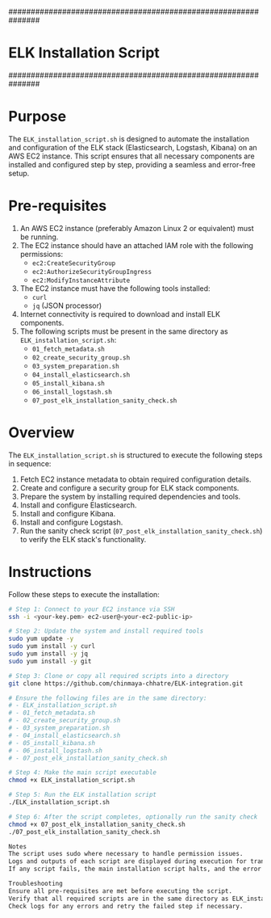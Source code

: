 ###############################################################
# ELK Installation Script
###############################################################

# Purpose
The `ELK_installation_script.sh` is designed to automate the installation and configuration of the ELK stack (Elasticsearch, Logstash, Kibana) on an AWS EC2 instance. This script ensures that all necessary components are installed and configured step by step, providing a seamless and error-free setup.

# Pre-requisites
1. An AWS EC2 instance (preferably Amazon Linux 2 or equivalent) must be running.
2. The EC2 instance should have an attached IAM role with the following permissions:
   - `ec2:CreateSecurityGroup`
   - `ec2:AuthorizeSecurityGroupIngress`
   - `ec2:ModifyInstanceAttribute`
3. The EC2 instance must have the following tools installed:
   - `curl`
   - `jq` (JSON processor)
4. Internet connectivity is required to download and install ELK components.
5. The following scripts must be present in the same directory as `ELK_installation_script.sh`:
   - `01_fetch_metadata.sh`
   - `02_create_security_group.sh`
   - `03_system_preparation.sh`
   - `04_install_elasticsearch.sh`
   - `05_install_kibana.sh`
   - `06_install_logstash.sh`
   - `07_post_elk_installation_sanity_check.sh`

# Overview
The `ELK_installation_script.sh` is structured to execute the following steps in sequence:
1. Fetch EC2 instance metadata to obtain required configuration details.
2. Create and configure a security group for ELK stack components.
3. Prepare the system by installing required dependencies and tools.
4. Install and configure Elasticsearch.
5. Install and configure Kibana.
6. Install and configure Logstash.
7. Run the sanity check script (`07_post_elk_installation_sanity_check.sh`) to verify the ELK stack's functionality.

# Instructions
Follow these steps to execute the installation:

```bash
# Step 1: Connect to your EC2 instance via SSH
ssh -i <your-key.pem> ec2-user@<your-ec2-public-ip>

# Step 2: Update the system and install required tools
sudo yum update -y
sudo yum install -y curl
sudo yum install -y jq
sudo yum install -y git

# Step 3: Clone or copy all required scripts into a directory
git clone https://github.com/chinmaya-chhatre/ELK-integration.git

# Ensure the following files are in the same directory:
# - ELK_installation_script.sh
# - 01_fetch_metadata.sh
# - 02_create_security_group.sh
# - 03_system_preparation.sh
# - 04_install_elasticsearch.sh
# - 05_install_kibana.sh
# - 06_install_logstash.sh
# - 07_post_elk_installation_sanity_check.sh

# Step 4: Make the main script executable
chmod +x ELK_installation_script.sh

# Step 5: Run the ELK installation script
./ELK_installation_script.sh

# Step 6: After the script completes, optionally run the sanity check
chmod +x 07_post_elk_installation_sanity_check.sh
./07_post_elk_installation_sanity_check.sh

Notes
The script uses sudo where necessary to handle permission issues.
Logs and outputs of each script are displayed during execution for transparency.
If any script fails, the main installation script halts, and the error message is displayed for troubleshooting.

Troubleshooting
Ensure all pre-requisites are met before executing the script.
Verify that all required scripts are in the same directory as ELK_installation_script.sh.
Check logs for any errors and retry the failed step if necessary.
